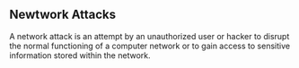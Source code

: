 ## Newtwork Attacks

A network attack is an attempt by an unauthorized user or hacker to disrupt the normal functioning of a computer network or to gain access to sensitive information stored within the network.
